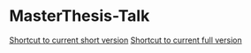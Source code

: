 # MasterThesis-Talk

[Shortcut to current short version](https://github.com/jonaspleyer/MasterThesis-Talk/blob/main/BuildFiles/handout.pdf)
[Shortcut to current full version](https://github.com/jonaspleyer/MasterThesis-Talk/blob/main/BuildFiles/main.pdf)
